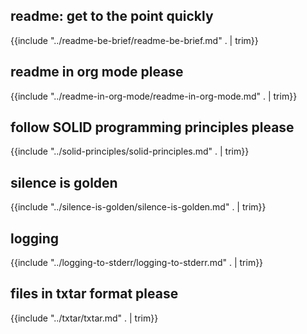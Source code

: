 ## readme: get to the point quickly

{{include "../readme-be-brief/readme-be-brief.md" . | trim}}

## readme in org mode please

{{include "../readme-in-org-mode/readme-in-org-mode.md" . | trim}}

## follow SOLID programming principles please

{{include "../solid-principles/solid-principles.md" . | trim}}

## silence is golden

{{include "../silence-is-golden/silence-is-golden.md" . | trim}}

## logging

{{include "../logging-to-stderr/logging-to-stderr.md" . | trim}}

## files in txtar format please

{{include "../txtar/txtar.md" . | trim}}
